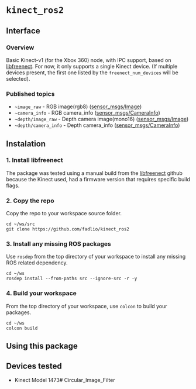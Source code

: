 # `kinect_ros2`

## Interface

### Overview
Basic Kinect-v1 (for the Xbox 360) node, with IPC support, based on [libfreenect](https://github.com/OpenKinect/libfreenect).
For now, it only supports a single Kinect device. (If multiple devices present, the first one listed by the `freenect_num_devices` will be selected).

### Published topics
* `~image_raw` - RGB image(rgb8) ([sensor_msgs/Image](http://docs.ros.org/api/sensor_msgs/html/msg/Image.html))
* `~camera_info` - RGB camera_info ([sensor_msgs/CameraInfo](http://docs.ros.org/api/sensor_msgs/html/msg/CameraInfo.html))
* `~depth/image_raw` - Depth camera image(mono16) ([sensor_msgs/Image](http://docs.ros.org/api/sensor_msgs/html/msg/Image.html))
* `~depth/camera_info` - Depth camera_info ([sensor_msgs/CameraInfo](http://docs.ros.org/api/sensor_msgs/html/msg/CameraInfo.html))

## Instalation
### 1. Install libfreenect
The package was tested using a manual build from the [libfreenect](https://github.com/OpenKinect/libfreenect) github because the Kinect used, had a firmware version that requires specific build flags.

### 2. Copy the repo
Copy the repo to your workspace source folder.
~~~
cd ~/ws/src
git clone https://github.com/fadlio/kinect_ros2
~~~

### 3. Install any missing ROS packages
Use `rosdep` from the top directory of your workspace to install any missing ROS related dependency.
~~~
cd ~/ws
rosdep install --from-paths src --ignore-src -r -y
~~~

### 4. Build your workspace
From the top directory of your workspace, use `colcon` to build your packages.
~~~
cd ~/ws
colcon build
~~~

## Using this package

## Devices tested
* Kinect Model 1473# Circular_Image_Filter

